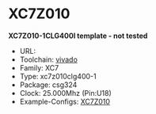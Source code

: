 # XC7Z010
**XC7Z010-1CLG400I template - not tested**

* URL: []()
* Toolchain: [vivado](../../generator/toolchains/vivado/README.md)
* Family: XC7
* Type: xc7z010clg400-1
* Package: csg324
* Clock: 25.000Mhz (Pin:U18)
* Example-Configs: [XC7Z010](../../configs/XC7Z010)

